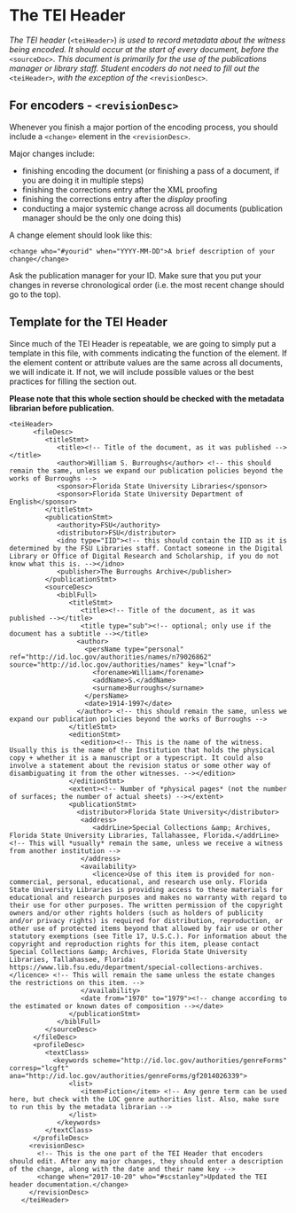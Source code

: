 # The TEI Header

*The TEI header* (`<teiHeader>`) *is used to record metadata about the witness being encoded. It should occur at the start of every document, before the* `<sourceDoc>`. *This document is primarily for the use of the publications manager or library staff. Student encoders do not need to fill out the* `<teiHeader>`, *with the exception of the* `<revisionDesc>`.

## For encoders - `<revisionDesc>`

Whenever you finish a major portion of the encoding process, you should include a `<change>` element in the `<revisionDesc>`.

Major changes include:

* finishing encoding the document (or finishing a pass of a document, if you are doing it in multiple steps)
* finishing the corrections entry after the XML proofing
* finishing the corrections entry after the *display* proofing
* conducting a major systemic change across all documents (publication manager should be the only one doing this)

A change element should look like this:

```
<change who="#yourid" when="YYYY-MM-DD">A brief description of your change</change>
```

Ask the publication manager for your ID. Make sure that you put your changes in reverse chronological order (i.e. the most recent change should go to the top).

## Template for the TEI Header 

Since much of the TEI Header is repeatable, we are going to simply put a template in this file, with comments indicating the function of the element. If the element content or attribute values are the same across all documents, we will indicate it. If not, we will include possible values or the best practices for filling the section out.

**Please note that this whole section should be checked with the metadata librarian before publication.**

```
<teiHeader>
      <fileDesc>
         <titleStmt>
            <title><!-- Title of the document, as it was published --></title>
            <author>William S. Burroughs</author> <!-- this should remain the same, unless we expand our publication policies beyond the works of Burroughs -->
            <sponsor>Florida State University Libraries</sponsor>
            <sponsor>Florida State University Department of English</sponsor>
         </titleStmt>
         <publicationStmt>
            <authority>FSU</authority>
            <distributor>FSU</distributor> 
            <idno type="IID"><!-- this should contain the IID as it is determined by the FSU Libraries staff. Contact someone in the Digital Library or Office of Digital Research and Scholarship, if you do not know what this is. --></idno> 
            <publisher>The Burroughs Archive</publisher>
         </publicationStmt>
         <sourceDesc>
            <biblFull>
               <titleStmt>
                  <title><!-- Title of the document, as it was published --></title> 
                  <title type="sub"><!-- optional; only use if the document has a subtitle --></title>
                 <author>
                   <persName type="personal" ref="http://id.loc.gov/authorities/names/n79026862" source="http://id.loc.gov/authorities/names" key="lcnaf">
                     <forename>William</forename> 
                     <addName>S.</addName> 
                     <surname>Burroughs</surname>
                   </persName> 
                   <date>1914-1997</date>
                 </author> <!-- this should remain the same, unless we expand our publication policies beyond the works of Burroughs -->
               </titleStmt>
               <editionStmt>
                  <edition><!-- This is the name of the witness. Usually this is the name of the Institution that holds the physical copy + whether it is a manuscript or a typescript. It could also involve a statement about the revision status or some other way of disambiguating it from the other witnesses. --></edition> 
               </editionStmt>
               <extent><!-- Number of *physical pages* (not the number of surfaces; the number of actual sheets) --></extent>
               <publicationStmt>
                 <distributor>Florida State University</distributor>
                  <address>
                     <addrLine>Special Collections &amp; Archives, Florida State University Libraries, Tallahassee, Florida.</addrLine> <!-- This will *usually* remain the same, unless we receive a witness from another institution -->
                  </address>
                  <availability>
                     <licence>Use of this item is provided for non-commercial, personal, educational, and research use only. Florida State University Libraries is providing access to these materials for educational and research purposes and makes no warranty with regard to their use for other purposes. The written permission of the copyright owners and/or other rights holders (such as holders of publicity and/or privacy rights) is required for distribution, reproduction, or other use of protected items beyond that allowed by fair use or other statutory exemptions (see Title 17, U.S.C.). For information about the copyright and reproduction rights for this item, please contact Special Collections &amp; Archives, Florida State University Libraries, Tallahassee, Florida: https://www.lib.fsu.edu/department/special-collections-archives.</licence> <!-- This will remain the same unless the estate changes the restrictions on this item. -->
                  </availability>
                  <date from="1970" to="1979"><!-- change according to the estimated or known dates of composition --></date>
               </publicationStmt>
            </biblFull>
         </sourceDesc>
      </fileDesc>
      <profileDesc>
         <textClass>
           <keywords scheme="http://id.loc.gov/authorities/genreForms" corresp="lcgft" ana="http://id.loc.gov/authorities/genreForms/gf2014026339"> 
               <list>
                  <item>Fiction</item> <!-- Any genre term can be used here, but check with the LOC genre authorities list. Also, make sure to run this by the metadata librarian -->
               </list>
            </keywords>
         </textClass>
      </profileDesc>
     <revisionDesc>
       <!-- This is the one part of the TEI Header that encoders should edit. After any major changes, they should enter a description of the change, along with the date and their name key -->
       <change when="2017-10-20" who="#scstanley">Updated the TEI header documentation.</change>
     </revisionDesc>
   </teiHeader>
```